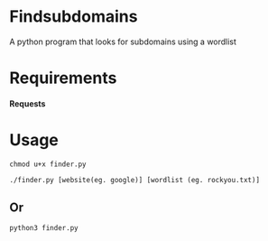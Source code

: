 # Findsubdomains
A python program that looks for subdomains using a wordlist

# Requirements
#### Requests

# Usage
```
chmod u+x finder.py

./finder.py [website(eg. google)] [wordlist (eg. rockyou.txt)]
```
## Or
```
python3 finder.py
```
